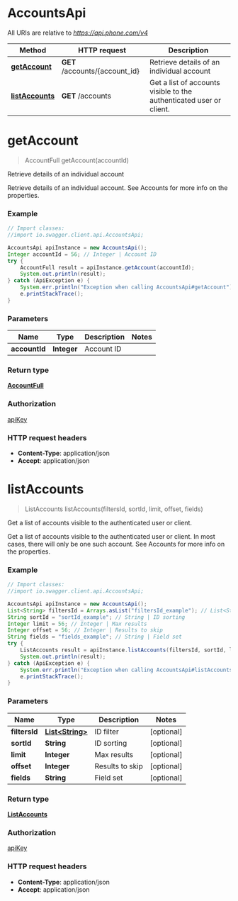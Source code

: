 # AccountsApi

All URIs are relative to *https://api.phone.com/v4*

Method | HTTP request | Description
------------- | ------------- | -------------
[**getAccount**](AccountsApi.md#getAccount) | **GET** /accounts/{account_id} | Retrieve details of an individual account
[**listAccounts**](AccountsApi.md#listAccounts) | **GET** /accounts | Get a list of accounts visible to the authenticated user or client.


<a name="getAccount"></a>
# **getAccount**
> AccountFull getAccount(accountId)

Retrieve details of an individual account

Retrieve details of an individual account. See Accounts for more info on the properties.

### Example
```java
// Import classes:
//import io.swagger.client.api.AccountsApi;

AccountsApi apiInstance = new AccountsApi();
Integer accountId = 56; // Integer | Account ID
try {
    AccountFull result = apiInstance.getAccount(accountId);
    System.out.println(result);
} catch (ApiException e) {
    System.err.println("Exception when calling AccountsApi#getAccount");
    e.printStackTrace();
}
```

### Parameters

Name | Type | Description  | Notes
------------- | ------------- | ------------- | -------------
 **accountId** | **Integer**| Account ID |

### Return type

[**AccountFull**](AccountFull.md)

### Authorization

[apiKey](../README.md#apiKey)

### HTTP request headers

 - **Content-Type**: application/json
 - **Accept**: application/json

<a name="listAccounts"></a>
# **listAccounts**
> ListAccounts listAccounts(filtersId, sortId, limit, offset, fields)

Get a list of accounts visible to the authenticated user or client.

Get a list of accounts visible to the authenticated user or client. In most cases, there will only be one such account. See Accounts for more info on the properties.

### Example
```java
// Import classes:
//import io.swagger.client.api.AccountsApi;

AccountsApi apiInstance = new AccountsApi();
List<String> filtersId = Arrays.asList("filtersId_example"); // List<String> | ID filter
String sortId = "sortId_example"; // String | ID sorting
Integer limit = 56; // Integer | Max results
Integer offset = 56; // Integer | Results to skip
String fields = "fields_example"; // String | Field set
try {
    ListAccounts result = apiInstance.listAccounts(filtersId, sortId, limit, offset, fields);
    System.out.println(result);
} catch (ApiException e) {
    System.err.println("Exception when calling AccountsApi#listAccounts");
    e.printStackTrace();
}
```

### Parameters

Name | Type | Description  | Notes
------------- | ------------- | ------------- | -------------
 **filtersId** | [**List&lt;String&gt;**](String.md)| ID filter | [optional]
 **sortId** | **String**| ID sorting | [optional]
 **limit** | **Integer**| Max results | [optional]
 **offset** | **Integer**| Results to skip | [optional]
 **fields** | **String**| Field set | [optional]

### Return type

[**ListAccounts**](ListAccounts.md)

### Authorization

[apiKey](../README.md#apiKey)

### HTTP request headers

 - **Content-Type**: application/json
 - **Accept**: application/json

